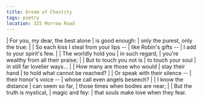 ```yaml
---
title: Dream of Chastity
tags: poetry
location: 325 Morrow Road
---
```


| For you, my dear, the best alone
| is good enough:
| only the purest, only the true:
|
| So each kiss I steal from your lips --
| like Robin's gifts --
| I add to your spirit's few.
|
| The worldly hold you
| in such regard,
| you're wealthy from all their praise;
|
| But to touch you not is
| to touch your soul
| in still far lovelier ways...
|
| How many are those who would
| stay their hand
| to hold what cannot be reached?
|
| Or speak with their silence --
| their honor's voice --
| whose call even angels beseech?
|
| I know the distance
| can seem so far,
| those times when bodies are near;
|
| But the truth is mystical,
| magic and fey:
| that souls make love when they fear.
